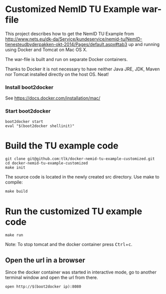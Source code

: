 
# Customized NemID TU Example war-file
This project describes how to get the NemID TU Example from
http://www.nets.eu/dk-da/Service/kundeservice/nemid-tu/NemID-tjenesteudbyderpakken-okt-2014/Pages/default.aspx#tab3
up and running using Docker and Tomcat on Mac OS X.

The war-file is built and run on separate Docker containers.

Thanks to Docker it is not necessary to have neither Java JRE, JDK, Maven nor
Tomcat installed directly on the host OS. Neat!



### Install boot2docker
See https://docs.docker.com/installation/mac/

### Start boot2docker
```
boot2docker start
eval "$(boot2docker shellinit)"
```


# Build the TU example code

```
git clone git@github.com:tlk/docker-nemid-tu-example-customized.git
cd docker-nemid-tu-example-customized
make init
```

The source code is located in the newly created src directory. Use make to compile:
```
make build
```


# Run the customized TU example code

```
make run
```
Note: To stop tomcat and the docker container press <kbd>Ctrl</kbd>+<kbd>c</kbd>.

## Open the url in a browser
Since the docker container was started in interactive mode, go to another terminal window
and open the url from there.
```
open http://$(boot2docker ip):8080
```


